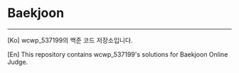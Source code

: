 # Baekjoon
________________________________________________________________________________
[Ko] wcwp_537199의 백준 코드 저장소입니다.

[En] This repository contains wcwp_537199's solutions for Baekjoon Online Judge.
